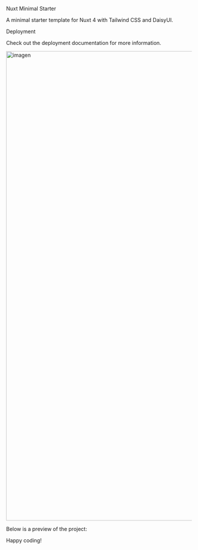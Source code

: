Nuxt Minimal Starter

A minimal starter template for Nuxt 4 with Tailwind CSS and DaisyUI.



Deployment

Check out the deployment documentation for more information.

<img width="2550" height="1270" alt="imagen" src="https://github.com/user-attachments/assets/ba555bc6-e2e0-4480-91dc-aba7dfdb0b80" />


Below is a preview of the project:



Happy coding!
